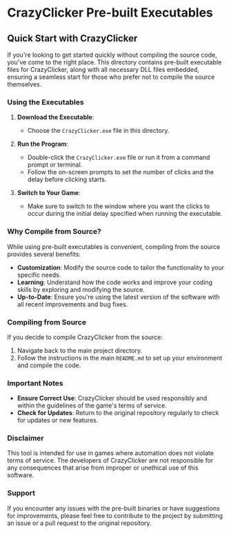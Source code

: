 # CrazyClicker Pre-built Executables

## Quick Start with CrazyClicker

If you're looking to get started quickly without compiling the source code, you've come to the right place. This directory contains pre-built executable files for CrazyClicker, along with all necessary DLL files embedded, ensuring a seamless start for those who prefer not to compile the source themselves.

### Using the Executables

1. **Download the Executable**:
   - Choose the `CrazyClicker.exe` file in this directory.
   
2. **Run the Program**:
   - Double-click the `CrazyClicker.exe` file or run it from a command prompt or terminal.
   - Follow the on-screen prompts to set the number of clicks and the delay before clicking starts.

3. **Switch to Your Game**:
   - Make sure to switch to the window where you want the clicks to occur during the initial delay specified when running the executable.

### Why Compile from Source?

While using pre-built executables is convenient, compiling from the source provides several benefits:

- **Customization**: Modify the source code to tailor the functionality to your specific needs.
- **Learning**: Understand how the code works and improve your coding skills by exploring and modifying the source.
- **Up-to-Date**: Ensure you're using the latest version of the software with all recent improvements and bug fixes.

### Compiling from Source

If you decide to compile CrazyClicker from the source:

1. Navigate back to the main project directory.
2. Follow the instructions in the main `README.md` to set up your environment and compile the code.

### Important Notes

- **Ensure Correct Use**: CrazyClicker should be used responsibly and within the guidelines of the game's terms of service.
- **Check for Updates**: Return to the original repository regularly to check for updates or new features.

### Disclaimer

This tool is intended for use in games where automation does not violate terms of service. The developers of CrazyClicker are not responsible for any consequences that arise from improper or unethical use of this software.

### Support

If you encounter any issues with the pre-built binaries or have suggestions for improvements, please feel free to contribute to the project by submitting an issue or a pull request to the original repository.
